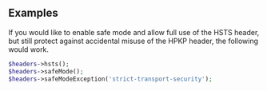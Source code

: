 ## Examples
If you would like to enable safe mode and allow full use of the HSTS header, but still protect against accidental misuse of the HPKP header, the following would work.
```php
$headers->hsts();
$headers->safeMode();
$headers->safeModeException('strict-transport-security');
```
